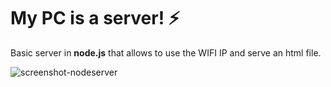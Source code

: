 # My PC is a server! ⚡

Basic server in **node.js** that allows to use the WIFI IP and serve an html file.

![screenshot-nodeserver](https://user-images.githubusercontent.com/86374599/135398719-fc9cb610-0b79-4dfc-b524-2cfdad724c4d.png)
